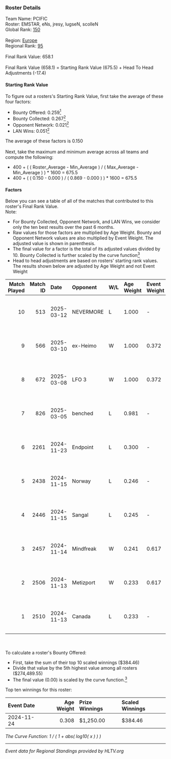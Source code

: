 ### Roster Details<br />
Team Name: PCIFIC<br />
Roster: EMSTAR, eNs, jresy, lugseN, scolleN<br />
Global Rank: [150](../../standings_global_2025_04_07.md)<br />
<br />
Region: [Europe]( ../../standings_europe_2025_04_07.md)<br />
Regional Rank: [95]( ../../standings_europe_2025_04_07.md)<br />
<br />
Final Rank Value:  658.1<br />
<br />
Final Rank Value (658.1) = Starting Rank Value (675.5) + Head To Head Adjustments (-17.4)<br />

#### Starting Rank Value<br />
To figure out a rosters's Starting Rank Value, first take the average of these four factors:<br />
- Bounty Offered: 0.259[<sup>1</sup>](#table2)
- Bounty Collected: 0.267[<sup>2</sup>](#table1)
- Opponent Network: 0.021[<sup>2</sup>](#table1)
- LAN Wins: 0.051[<sup>2</sup>](#table1)

The average of these factors is 0.150<br />
<br />
Next, take the maximum and minimum average across all teams and compute the following:<br />
- 400 + ( ( Roster_Average - Min_Average ) / ( Max_Average - Min_Average ) ) * 1600 = 675.5
- 400 + ( ( 0.150 - 0.000 ) / ( 0.869 - 0.000 ) ) * 1600 = 675.5


#### Factors<br />
Below you can see a table of all of the matches that contributed to this roster's Final Rank Value.<br />
Note:<br />

- For Bounty Collected, Opponent Network, and LAN Wins, we consider only the ten best results over the past 6 months.
- Raw values for those factors are multiplied by Age Weight. Bounty and Opponent Network values are also multiplied by Event Weight. The adjusted value is shown in parenthesis.
- The final value for a factor is the total of its adjusted values divided by 10. Bounty Collected is further scaled by the curve function[<sup>3</sup>](#curveFunction)
- Head to head adjustments are based on rosters' starting rank values. The results shown below are adjusted by Age Weight and not Event Weight
<span id="table1"></span><br />


| Match Played | Match ID | Date       | Opponent  | W/L | Age Weight | Event Weight | Bounty Collected | Opponent Network | LAN Wins  | H2H Adj. | Roster                               |
| -: | -: | :- | :- | :- | :- | :- | :- | :- | :- | -: | :- |
|           10 |      513 | 2025-03-12 | NEVERMORE | L   | 1.000      | -            | -                | -                | -         |   -12.38 | EMSTAR, eNs, jresy, lugseN, scolleN  |
|            9 |      566 | 2025-03-10 | ex-Heimo  | W   | 1.000      | 0.372        | 0.004 (0.001)    | 0.136 (0.051)    | 0 (0.000) |    14.40 | EMSTAR, eNs, jresy, lugseN, scolleN  |
|            8 |      672 | 2025-03-08 | LFO 3     | W   | 1.000      | 0.372        | 0.000 (0.000)    | 0.096 (0.036)    | 0 (0.000) |    10.35 | EMSTAR, eNs, jresy, lugseN, scolleN  |
|            7 |      826 | 2025-03-05 | benched   | L   | 0.981      | -            | -                | -                | -         |   -21.76 | EMSTAR, eNs, jresy, lugseN, scolleN  |
|            6 |     2261 | 2024-11-23 | Endpoint  | L   | 0.300      | -            | -                | -                | -         |    -4.56 | Cizzx, eNs, jresy, lugseN, scolleN   |
|            5 |     2438 | 2024-11-15 | Norway    | L   | 0.246      | -            | -                | -                | -         |    -5.28 | EMSTAR, h0kz, imoRR, lugseN, scolleN |
|            4 |     2446 | 2024-11-15 | Sangal    | L   | 0.245      | -            | -                | -                | -         |    -3.15 | EMSTAR, h0kz, imoRR, lugseN, scolleN |
|            3 |     2457 | 2024-11-14 | Mindfreak | W   | 0.241      | 0.617        | 0.011 (0.002)    | 0.073 (0.011)    | 1 (0.241) |     3.85 | EMSTAR, h0kz, imoRR, lugseN, scolleN |
|            2 |     2506 | 2024-11-13 | Metizport | W   | 0.233      | 0.617        | 0.106 (0.015)    | 0.769 (0.111)    | 1 (0.233) |     6.46 | EMSTAR, h0kz, imoRR, lugseN, scolleN |
|            1 |     2510 | 2024-11-13 | Canada    | L   | 0.233      | -            | -                | -                | -         |    -5.38 | EMSTAR, h0kz, imoRR, lugseN, scolleN |

<br />
<span id="table2"></span><br />
To calculate a roster's Bounty Offered:<br />

- First, take the sum of their top 10 scaled winnings ($384.46)
- Divide that value by the 5th highest value among all rosters ($274,489.55)
- The final value (0.00) is scaled by the curve function.[<sup>3</sup>](#curveFunction)

Top ten winnings for this roster:<br />

| Event Date | Age Weight | Prize Winnings | Scaled Winnings |
| :- | -: | :- | :- |
| 2024-11-24 |      0.308 | $1,250.00      | $384.46         |


<span id="curveFunction"></span>_The Curve Function: 1 / ( 1 + abs( log10( x ) ) )_<br />

---
_Event data for Regional Standings provided by HLTV.org_<br />
